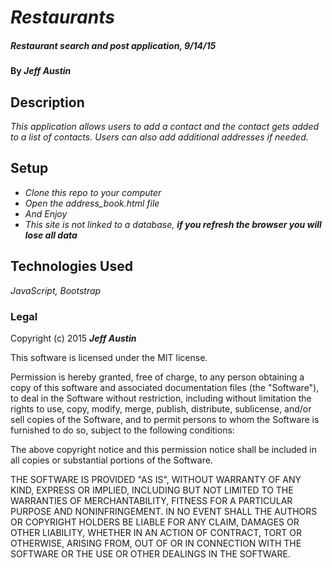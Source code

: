 # _Restaurants_

##### _Restaurant search and post application, 9/14/15_

#### By _**Jeff Austin**_

## Description

_This application allows users to add a contact and the contact gets added to a list of contacts. Users can also add additional addresses if needed._

## Setup

* _Clone this repo to your computer_
* _Open the address_book.html file_
* _And Enjoy_
* _This site is not linked to a database, **if you refresh the browser you will lose all data**_


## Technologies Used

_JavaScript, Bootstrap_

### Legal

Copyright (c) 2015 **_Jeff Austin_**

This software is licensed under the MIT license.

Permission is hereby granted, free of charge, to any person obtaining a copy
of this software and associated documentation files (the "Software"), to deal
in the Software without restriction, including without limitation the rights
to use, copy, modify, merge, publish, distribute, sublicense, and/or sell
copies of the Software, and to permit persons to whom the Software is
furnished to do so, subject to the following conditions:

The above copyright notice and this permission notice shall be included in
all copies or substantial portions of the Software.

THE SOFTWARE IS PROVIDED "AS IS", WITHOUT WARRANTY OF ANY KIND, EXPRESS OR
IMPLIED, INCLUDING BUT NOT LIMITED TO THE WARRANTIES OF MERCHANTABILITY,
FITNESS FOR A PARTICULAR PURPOSE AND NONINFRINGEMENT. IN NO EVENT SHALL THE
AUTHORS OR COPYRIGHT HOLDERS BE LIABLE FOR ANY CLAIM, DAMAGES OR OTHER
LIABILITY, WHETHER IN AN ACTION OF CONTRACT, TORT OR OTHERWISE, ARISING FROM,
OUT OF OR IN CONNECTION WITH THE SOFTWARE OR THE USE OR OTHER DEALINGS IN
THE SOFTWARE.
